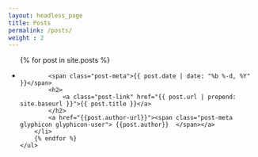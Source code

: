 ```yaml
---
layout: headless_page
title: Posts
permalink: /posts/
weight : 2
---
```

 <ul class="post-list">
        {% for post in site.posts %}
        <li class="well">
        
            <span class="post-meta">{{ post.date | date: "%b %-d, %Y" }}</span>
            <h2>
                <a class="post-link" href="{{ post.url | prepend: site.baseurl }}">{{ post.title }}</a>
            </h2>
            <a href="{{post.author-url}}"><span class="post-meta glyphicon glyphicon-user"> {{post.author}}  </span></a>
        </li>
        {% endfor %}
    </ul>